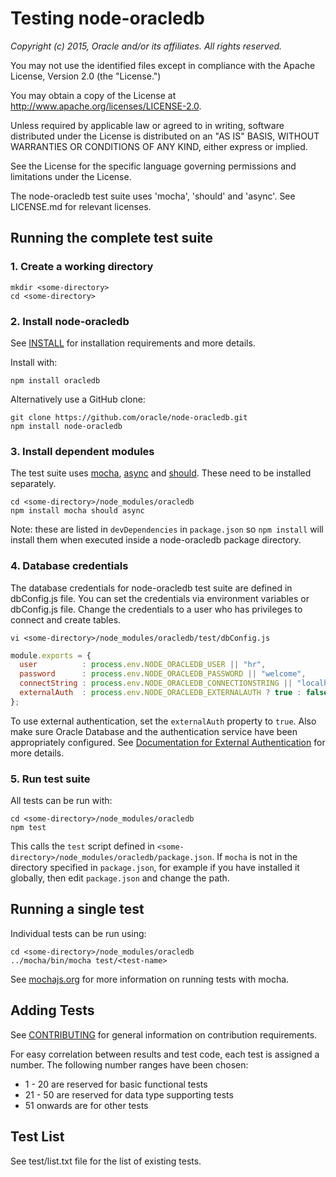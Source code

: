 # Testing node-oracledb

*Copyright (c) 2015, Oracle and/or its affiliates. All rights reserved.*

You may not use the identified files except in compliance with the Apache
License, Version 2.0 (the "License.")

You may obtain a copy of the License at
http://www.apache.org/licenses/LICENSE-2.0.

Unless required by applicable law or agreed to in writing, software
distributed under the License is distributed on an "AS IS" BASIS, WITHOUT
WARRANTIES OR CONDITIONS OF ANY KIND, either express or implied.

See the License for the specific language governing permissions and
limitations under the License.

The node-oracledb test suite uses 'mocha', 'should' and 'async'. 
See LICENSE.md for relevant licenses.

## Running the complete test suite

### 1. Create a working directory

```
mkdir <some-directory>
cd <some-directory>
```

### 2. Install node-oracledb

See [INSTALL](https://github.com/oracle/node-oracledb/blob/master/INSTALL.md)
for installation requirements and more details.

Install with:

```
npm install oracledb
```

Alternatively use a GitHub clone:

```
git clone https://github.com/oracle/node-oracledb.git
npm install node-oracledb
```

### 3. Install dependent modules

The test suite uses [mocha](https://www.npmjs.com/package/mocha), [async](https://www.npmjs.com/package/async) and [should](https://www.npmjs.com/package/should).  These need to be installed separately.

```
cd <some-directory>/node_modules/oracledb
npm install mocha should async
```

Note: these are listed in `devDependencies` in `package.json` so `npm
install` will install them when executed inside a node-oracledb
package directory.

### 4. Database credentials

The database credentials for node-oracledb test suite are defined in dbConfig.js file. You can set the credentials via environment variables or dbConfig.js file.
Change the credentials to a user who has privileges to connect and create tables. 

```
vi <some-directory>/node_modules/oracledb/test/dbConfig.js
```

```javascript
module.exports = {
  user          : process.env.NODE_ORACLEDB_USER || "hr",
  password      : process.env.NODE_ORACLEDB_PASSWORD || "welcome",
  connectString : process.env.NODE_ORACLEDB_CONNECTIONSTRING || "localhost/orcl",
  externalAuth  : process.env.NODE_ORACLEDB_EXTERNALAUTH ? true : false
};
```

To use external authentication, set the `externalAuth` property to
`true`.  Also make sure Oracle Database and the authentication service
have been appropriately configured.  See
[Documentation for External Authentication](https://github.com/oracle/node-oracledb/blob/master/doc/api.md#extauth)
for more details.

### 5. Run test suite

All tests can be run with:

```
cd <some-directory>/node_modules/oracledb
npm test
```

This calls the `test` script defined in `<some-directory>/node_modules/oracledb/package.json`.
If `mocha` is not in the directory specified in `package.json`, for example if you have installed it globally, then edit `package.json` and change the path.

## Running a single test

Individual tests can be run using:

```
cd <some-directory>/node_modules/oracledb
../mocha/bin/mocha test/<test-name>
```

See [mochajs.org](http://mochajs.org/) for more information on running tests with mocha.

## Adding Tests
See [CONTRIBUTING](https://github.com/oracle/node-oracledb/blob/master/CONTRIBUTING.md) for general information on contribution requirements.

For easy correlation between results and test code, each test is
assigned a number.  The following number ranges have been chosen:

- 1  - 20  are reserved for basic functional tests
- 21 - 50  are reserved for data type supporting tests
- 51 onwards are for other tests

## Test List

See test/list.txt file for the list of existing tests.
